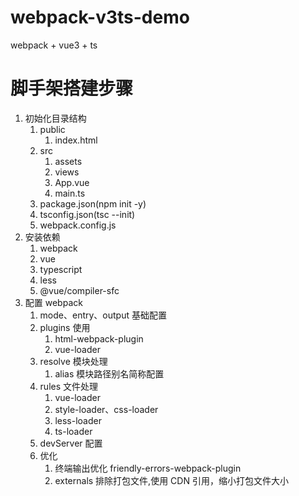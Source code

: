 # webpack-v3ts-demo
webpack + vue3 + ts

# 脚手架搭建步骤
1. 初始化目录结构
   1. public
      1. index.html
   2. src
      1. assets
      2. views
      3. App.vue
      4. main.ts
   3. package.json(npm init -y)
   4. tsconfig.json(tsc --init)
   5. webpack.config.js
2. 安装依赖
   1. webpack
   2. vue
   3. typescript
   4. less
   5. @vue/compiler-sfc
3. 配置 webpack
   1. mode、entry、output 基础配置
   2. plugins 使用
      1. html-webpack-plugin
      2. vue-loader
   3. resolve 模块处理
      1. alias 模块路径别名简称配置
   4. rules 文件处理
      1. vue-loader
      2. style-loader、css-loader
      3. less-loader
      4. ts-loader
   5. devServer 配置
   6. 优化
      1. 终端输出优化 friendly-errors-webpack-plugin
      2. externals 排除打包文件,使用 CDN 引用，缩小打包文件大小
